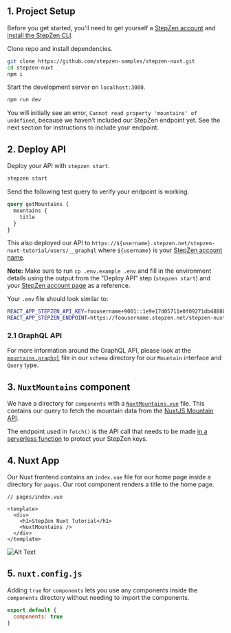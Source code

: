 ## 1. Project Setup

Before you get started, you'll need to get yourself a [StepZen account](https://stepzen.com/request-invite) and [install the StepZen CLI](https://stepzen.com/docs/quick-start).

Clone repo and install dependencies.

```bash
git clone https://github.com/stepzen-samples/stepzen-nuxt.git
cd stepzen-nuxt
npm i
```

Start the development server on `localhost:3000`.

```bash
npm run dev
```

You will initially see an error, `Cannot read property 'mountains' of undefined`, because we haven't included our StepZen endpoint yet. See the next section for instructions to include your endpoint.

## 2. Deploy API

Deploy your API with `stepzen start`.

```bash
stepzen start
```

Send the following test query to verify your endpoint is working.

```graphql
query getMountains {
  mountains {
    title
  }
}
```

This also deployed our API to `https://${username}.stepzen.net/stepzen-nuxt-tutorial/users/__graphql` where `${username}` is your [StepZen account name](https://stepzen.com/account).

**Note:** Make sure to run `cp .env.example .env` and fill in the environment details using the output from the "Deploy API" step (`stepzen start`) and your [StepZen account page](https://stepzen.com/account) as a reference.

Your `.env` file should look similar to:

```sh
REACT_APP_STEPZEN_API_KEY=foousername+9001::1e9e17d05711e0f09271db4888b66e364df638fe0c77ea33984599c5b87f9427
REACT_APP_STEPZEN_ENDPOINT=https://foousername.stepzen.net/stepzen-nuxt-tutorial/users/__graphql
```

### 2.1 GraphQL API

For more information around the GraphQL API, please look at the [`mountains.graphql`](stepzen/schema/mountains.graphql) file in our `schema` directory for our `Mountain` interface and `Query` type.


## 3. `NuxtMountains` component

We have a directory for `components` with a [`NuxtMountains.vue`](./components/NuxtMountains.vue) file. This contains our query to fetch the mountain data from the [NuxtJS Mountain API](https://api.nuxtjs.dev/mountains).

The endpoint used in `fetch()` is the API call that needs to be made [in a serverless function](https://github.com/stepzen-samples/stepzen-nuxt/issues/2) to protect your StepZen keys.

## 4. Nuxt App

Our Nuxt frontend contains an `index.vue` file for our home page inside a directory for `pages`. Our root component renders a title to the home page.

```vue
// pages/index.vue

<template>
  <div>
    <h1>StepZen Nuxt Tutorial</h1>
    <NuxtMountains />
  </div>
</template>
```

![Alt Text](https://dev-to-uploads.s3.amazonaws.com/uploads/articles/lglwi3luxk2xgn9e4527.png)

## 5. `nuxt.config.js`

Adding `true` for `components` lets you use any components inside the `components` directory without needing to import the components.

```javascript
export default {
  components: true
}
```
